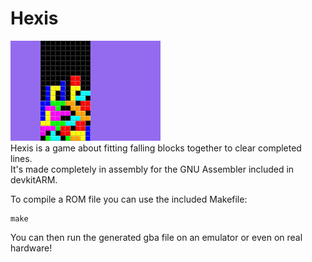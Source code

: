 # Hexis
![](docs/ss.png)   
Hexis is a game about fitting falling blocks together to clear completed lines.   
It's made completely in assembly for the GNU Assembler included in devkitARM.

To compile a ROM file you can use the included Makefile:

    make

You can then run the generated gba file on an emulator or even on real hardware!
